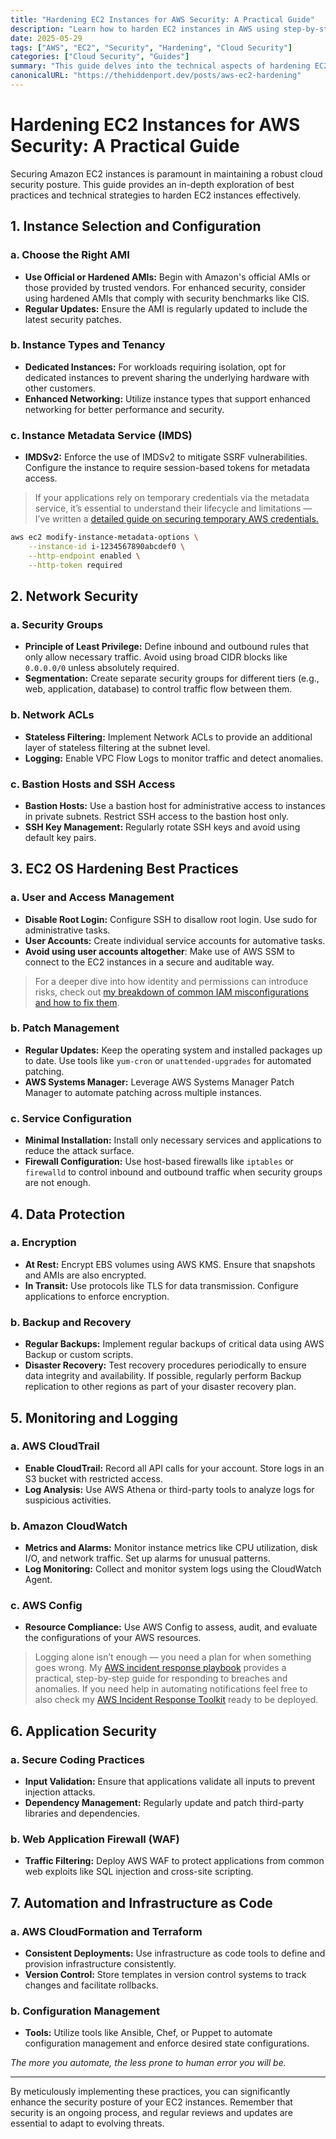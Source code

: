 ```yaml
---
title: "Hardening EC2 Instances for AWS Security: A Practical Guide"
description: "Learn how to harden EC2 instances in AWS using step-by-step technical guidance. Covers IAM, OS hardening, monitoring, encryption, and AWS best practices."
date: 2025-05-29
tags: ["AWS", "EC2", "Security", "Hardening", "Cloud Security"]
categories: ["Cloud Security", "Guides"]
summary: "This guide delves into the technical aspects of hardening EC2 instances, covering topics from instance selection to monitoring and automation, aligning with AWS's security recommendations."
canonicalURL: "https://thehiddenport.dev/posts/aws-ec2-hardening"
---
```


# Hardening EC2 Instances for AWS Security: A Practical Guide

Securing Amazon EC2 instances is paramount in maintaining a robust cloud security posture. This guide provides an in-depth exploration of best practices and technical strategies to harden EC2 instances effectively.

## 1. Instance Selection and Configuration

### a. Choose the Right AMI

- **Use Official or Hardened AMIs:** Begin with Amazon's official AMIs or those provided by trusted vendors. For enhanced security, consider using hardened AMIs that comply with security benchmarks like CIS.
- **Regular Updates:** Ensure the AMI is regularly updated to include the latest security patches.

### b. Instance Types and Tenancy

- **Dedicated Instances:** For workloads requiring isolation, opt for dedicated instances to prevent sharing the underlying hardware with other customers.
- **Enhanced Networking:** Utilize instance types that support enhanced networking for better performance and security.

### c. Instance Metadata Service (IMDS)

- **IMDSv2:** Enforce the use of IMDSv2 to mitigate SSRF vulnerabilities. Configure the instance to require session-based tokens for metadata access.

> If your applications rely on temporary credentials via the metadata service, it’s essential to understand their lifecycle and limitations — I’ve written a [detailed guide on securing temporary AWS credentials.](../aws-temporary-credentials-security)

```bash
aws ec2 modify-instance-metadata-options \
    --instance-id i-1234567890abcdef0 \
    --http-endpoint enabled \
    --http-token required
````

## 2. Network Security

### a. Security Groups

* **Principle of Least Privilege:** Define inbound and outbound rules that only allow necessary traffic. Avoid using broad CIDR blocks like `0.0.0.0/0` unless absolutely required.
* **Segmentation:** Create separate security groups for different tiers (e.g., web, application, database) to control traffic flow between them.

### b. Network ACLs

* **Stateless Filtering:** Implement Network ACLs to provide an additional layer of stateless filtering at the subnet level.
* **Logging:** Enable VPC Flow Logs to monitor traffic and detect anomalies.

### c. Bastion Hosts and SSH Access

* **Bastion Hosts:** Use a bastion host for administrative access to instances in private subnets. Restrict SSH access to the bastion host only.
* **SSH Key Management:** Regularly rotate SSH keys and avoid using default key pairs.

## 3. EC2 OS Hardening Best Practices

### a. User and Access Management

* **Disable Root Login:** Configure SSH to disallow root login. Use sudo for administrative tasks.
* **User Accounts:** Create individual service accounts for automative tasks.
* **Avoid using user accounts altogether**: Make use of AWS SSM to connect to the EC2 instances in a secure and auditable way.

> For a deeper dive into how identity and permissions can introduce risks, check out [my breakdown of common IAM misconfigurations and how to fix them](../aws-temporary-credentials-security).

### b. Patch Management

* **Regular Updates:** Keep the operating system and installed packages up to date. Use tools like `yum-cron` or `unattended-upgrades` for automated patching.
* **AWS Systems Manager:** Leverage AWS Systems Manager Patch Manager to automate patching across multiple instances.

### c. Service Configuration

* **Minimal Installation:** Install only necessary services and applications to reduce the attack surface.
* **Firewall Configuration:** Use host-based firewalls like `iptables` or `firewalld` to control inbound and outbound traffic when security groups are not enough.

## 4. Data Protection

### a. Encryption

* **At Rest:** Encrypt EBS volumes using AWS KMS. Ensure that snapshots and AMIs are also encrypted.
* **In Transit:** Use protocols like TLS for data transmission. Configure applications to enforce encryption.

### b. Backup and Recovery

* **Regular Backups:** Implement regular backups of critical data using AWS Backup or custom scripts.
* **Disaster Recovery:** Test recovery procedures periodically to ensure data integrity and availability. If possible, regularly perform Backup replication to other regions as part of your disaster recovery plan.

## 5. Monitoring and Logging

### a. AWS CloudTrail

* **Enable CloudTrail:** Record all API calls for your account. Store logs in an S3 bucket with restricted access.
* **Log Analysis:** Use AWS Athena or third-party tools to analyze logs for suspicious activities.

### b. Amazon CloudWatch

* **Metrics and Alarms:** Monitor instance metrics like CPU utilization, disk I/O, and network traffic. Set up alarms for unusual patterns.
* **Log Monitoring:** Collect and monitor system logs using the CloudWatch Agent.

### c. AWS Config

* **Resource Compliance:** Use AWS Config to assess, audit, and evaluate the configurations of your AWS resources.

> Logging alone isn’t enough — you need a plan for when something goes wrong. My [AWS incident response playbook](../aws-ir-playbook-template) provides a practical, step-by-step guide for responding to breaches and anomalies. If you need help in automating notifications feel free to also check my [AWS Incident Response Toolkit](../aws-ir-toolkit) ready to be deployed.

## 6. Application Security

### a. Secure Coding Practices

* **Input Validation:** Ensure that applications validate all inputs to prevent injection attacks.
* **Dependency Management:** Regularly update and patch third-party libraries and dependencies.

### b. Web Application Firewall (WAF)

* **Traffic Filtering:** Deploy AWS WAF to protect applications from common web exploits like SQL injection and cross-site scripting.

## 7. Automation and Infrastructure as Code

### a. AWS CloudFormation and Terraform

* **Consistent Deployments:** Use infrastructure as code tools to define and provision infrastructure consistently.
* **Version Control:** Store templates in version control systems to track changes and facilitate rollbacks.

### b. Configuration Management

* **Tools:** Utilize tools like Ansible, Chef, or Puppet to automate configuration management and enforce desired state configurations.

_The more you automate, the less prone to human error you will be._

---

By meticulously implementing these practices, you can significantly enhance the security posture of your EC2 instances. Remember that security is an ongoing process, and regular reviews and updates are essential to adapt to evolving threats.